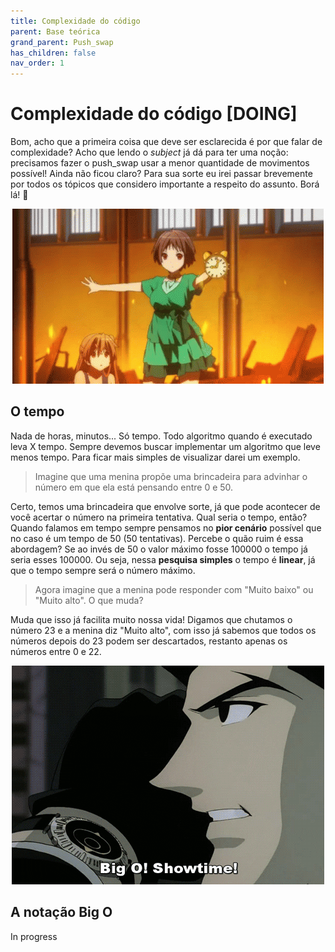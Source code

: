 ```yaml
---
title: Complexidade do código
parent: Base teórica
grand_parent: Push_swap
has_children: false
nav_order: 1
---
```


# Complexidade do código [DOING]

Bom, acho que a primeira coisa que deve ser esclarecida é por que falar de complexidade? Acho que lendo o *subject* já dá para ter uma noção: precisamos fazer o push_swap usar a menor quantidade de movimentos possível! Ainda não ficou claro? Para sua sorte eu irei passar brevemente por todos os tópicos que considero importante a respeito do assunto. Borá lá! 👀

<p align="center">
  <img src="../images/time-anime.gif">
</p>

## O tempo

Nada de horas, minutos... Só tempo. Todo algoritmo quando é executado leva X tempo. Sempre devemos buscar implementar um algoritmo que leve menos tempo. Para ficar mais simples de visualizar darei um exemplo.

> Imagine que uma menina propõe uma brincadeira para advinhar o número em que ela está pensando entre 0 e 50.

Certo, temos uma brincadeira que envolve sorte, já que pode acontecer de você acertar o número na primeira tentativa. Qual seria o tempo, então? Quando falamos em tempo sempre pensamos no __pior cenário__ possível que no caso é um tempo de 50 (50 tentativas). Percebe o quão ruim é essa abordagem? Se ao invés de 50 o valor máximo fosse 100000 o tempo já seria esses 100000. Ou seja, nessa __pesquisa simples__ o tempo é __linear__, já que o tempo sempre será o número máximo.

> Agora imagine que a menina pode responder com "Muito baixo" ou "Muito alto". O que muda?

Muda que isso já facilita muito nossa vida! Digamos que chutamos o número 23 e a menina diz "Muito alto", com isso já sabemos que todos os números depois do 23 podem ser descartados, restanto apenas os números entre 0 e 22. 

<p align="center">
  <img src="../images/big-o-anime.gif">
</p>

## A notação Big O

In progress